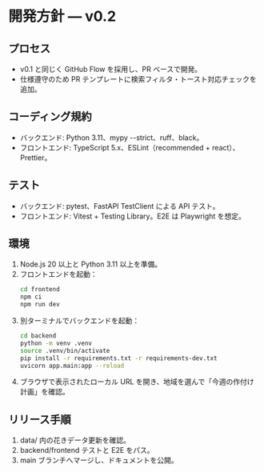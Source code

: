 # 開発方針 — v0.2

## プロセス
- v0.1 と同じく GitHub Flow を採用し、PR ベースで開発。
- 仕様遵守のため PR テンプレートに検索フィルタ・トースト対応チェックを追加。

## コーディング規約
- バックエンド: Python 3.11、mypy --strict、ruff、black。
- フロントエンド: TypeScript 5.x、ESLint（recommended + react）、Prettier。

## テスト
- バックエンド: pytest、FastAPI TestClient による API テスト。
- フロントエンド: Vitest + Testing Library。E2E は Playwright を想定。

## 環境
1. Node.js 20 以上と Python 3.11 以上を準備。
2. フロントエンドを起動：
   ```bash
   cd frontend
   npm ci
   npm run dev
   ```
3. 別ターミナルでバックエンドを起動：
   ```bash
   cd backend
   python -m venv .venv
   source .venv/bin/activate
   pip install -r requirements.txt -r requirements-dev.txt
   uvicorn app.main:app --reload
   ```
4. ブラウザで表示されたローカル URL を開き、地域を選んで「今週の作付け計画」を確認。

## リリース手順
1. data/ 内の花きデータ更新を確認。
2. backend/frontend テストと E2E をパス。
3. main ブランチへマージし、ドキュメントを公開。
